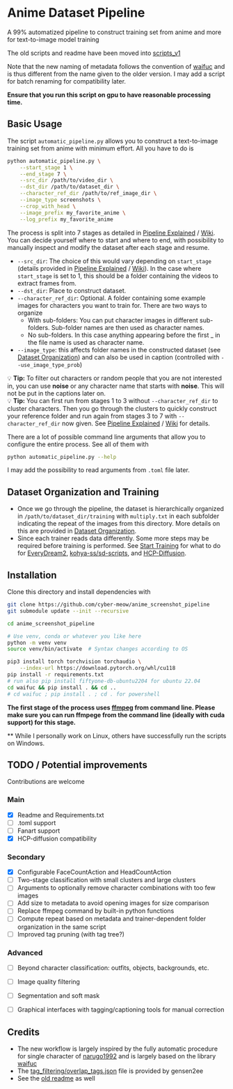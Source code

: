 # Anime Dataset Pipeline

A 99% automatized pipeline to construct training set from anime and more for text-to-image model training

The old scripts and readme have been moved into [scripts_v1](scripts_v1)

Note that the new naming of metadata follows the convention of [waifuc](https://github.com/deepghs/waifuc) and is thus different from the name given to the older version. I may add a script for batch renaming for compatibility later.

**Ensure that you run this script on gpu to have reasonable processing time.**

## Basic Usage

The script `automatic_pipeline.py` allows you to construct a text-to-image training set from anime with minimum effort. All you have to do is

```bash
python automatic_pipeline.py \
    --start_stage 1 \
    --end_stage 7 \
    --src_dir /path/to/video_dir \
    --dst_dir /path/to/dataset_dir \
    --character_ref_dir /path/to/ref_image_dir \
    --image_type screenshots \
    --crop_with_head \
    --image_prefix my_favorite_anime \
    --log_prefix my_favorite_anime
```

The process is split into 7 stages as detailed in [Pipeline Explained](docs/Pipeline.md) / [Wiki](https://github.com/cyber-meow/anime_screenshot_pipeline/wiki). You can decide yourself where to start and where to end, with possibility to manually inspect and modify the dataset after each stage and resume.


- `--src_dir`: The choice of this would vary depending on `start_stage` (details provided in [Pipeline Explained](docs/Pipeline.md) / [Wiki](https://github.com/cyber-meow/anime_screenshot_pipeline/wiki)). In the case where `start_stage` is set to 1, this should be a folder containing the videos to extract frames from.
- `--dst_dir`: Place to construct dataset.
- `--character_ref_dir`: Optional. A folder containing some example images for characters you want to train for. There are two ways to organize
    - With sub-folders: You can put character images in different sub-folders. Sub-folder names are then used as character names.
    - No sub-folders. In this case anything appearing before the first _ in the file name is used as character name.
- `--image_type`: this affects folder names in the constructed dataset (see [Dataset Organization](#Dataset-Organization)) and can also be used in caption (controlled with `--use_image_type_prob`)

:bulb: **Tip:** To filter out characters or random people that you are not interested in, you can use **noise** or any character name that starts with **noise**. This will not be put in the captions later on.  
:bulb: **Tip:** You can first run from stages 1 to 3 without `--character_ref_dir` to cluster characters. Then you go through the clusters to quickly construct your reference folder and run again from stages 3 to 7 with `--character_ref_dir` now given. See [Pipeline Explained](docs/Pipeline.md) / [Wiki](https://github.com/cyber-meow/anime_screenshot_pipeline/wiki) for details.

There are a lot of possible command line arguments that allow you to configure the entire process. See all of them with
```bash
python automatic_pipeline.py --help
```

I may add the possibility to read arguments from `.toml` file later.


## Dataset Organization and Training

- Once we go through the pipeline, the dataset is hierarchically organized in `/path/to/dataset_dir/training` with `multiply.txt` in each subfolder indicating the repeat of the images from this directory. More details on this are provided in [Dataset Organization](docs/Dataset_organization.md).
- Since each trainer reads data differently. Some more steps may be required before training is performed. See [Start Training](docs/Start_training.md) for what to do for [EveryDream2](https://github.com/victorchall/EveryDream2trainer), [kohya-ss/sd-scripts](https://github.com/kohya-ss/sd-scripts), and [HCP-Diffusion](https://github.com/7eu7d7/HCP-Diffusion).

## Installation

Clone this directory and install dependencies with
```bash
git clone https://github.com/cyber-meow/anime_screenshot_pipeline
git submodule update --init --recursive

cd anime_screenshot_pipeline

# Use venv, conda or whatever you like here
python -m venv venv
source venv/bin/activate  # Syntax changes according to OS

pip3 install torch torchvision torchaudio \
    --index-url https://download.pytorch.org/whl/cu118
pip install -r requirements.txt
# run also pip install fiftyone-db-ubuntu2204 for ubuntu 22.04
cd waifuc && pip install . && cd ..
# cd waifuc ; pip install . ; cd . for powershell
```

**The first stage of the process uses [ffmpeg](https://ffmpeg.org/) from command line. Please make sure you can run ffmpege from the command line (ideally with cuda support) for this stage.**

** While I personally work on Linux, others have successfully run the scripts on Windows.

## TODO / Potential improvements

Contributions are welcome

### Main

- [x] Readme and Requirements.txt
- [ ] .toml support
- [ ] Fanart support
- [x] HCP-diffusion compatibility

### Secondary

- [x] Configurable FaceCountAction and HeadCountAction
- [ ] Two-stage classification with small clusters and large clusters
- [ ] Arguments to optionally remove character combinations with too few images
- [ ] Add size to metadata to avoid opening images for size comparison
- [ ] Replace ffmpeg command by built-in python functions
- [ ] Compute repeat based on metadata and trainer-dependent folder organization in the same script
- [ ] Improved tag pruning (with tag tree?)

### Advanced

- [ ] Beyond character classification: outfits, objects, backgrounds, etc.
- [ ] Image quality filtering 
- [ ] Segmentation and soft mask
- [ ] Graphical interfaces with tagging/captioning tools for manual correction



## Credits

- The new workflow is largely inspired by the fully automatic procedure for single character of [narugo1992](https://github.com/narugo1992) and is largely based on the library [waifuc](https://github.com/deepghs/waifuc)
- The [tag_filtering/overlap_tags.json](tag_filtering/overlap_tags.json) file is provided by gensen2ee
- See the [old readme](scripts_v1/README.md) as well
